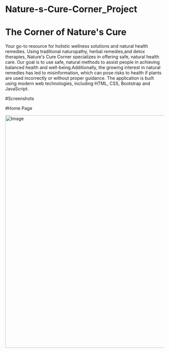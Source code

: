 # Nature-s-Cure-Corner_Project

# The Corner of Nature's Cure
Your go-to resource for holistic wellness solutions and natural health remedies.
Using traditional naturopathy, herbal remedies,and detox therapies, Nature's Cure Corner specializes in offering safe, natural health care. Our goal is to use safe, natural methods to assist people in achieving balanced health and well-being.Additionally, the growing interest in natural remedies has led to misinformation, which can pose risks to health if plants are used incorrectly or without proper guidance. The application is built using modern web technologies, including HTML, CSS, Bootstrap and JavaScript.

#Screenshots

#Home Page

<img width="1059" height="741" alt="Image" src="https://github.com/user-attachments/assets/39b33857-7a81-427e-9dc1-37d7b79607a9" />
